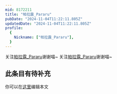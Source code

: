 ```yaml
---
mid: 8172211
title: "帕拉露_Pararu"
pubDate: "2024-11-04T11:22:11.805Z"
updatedDate: "2024-11-04T11:22:11.805Z"
profile:
  {
    Nickname: ["帕拉露_Pararu"],
  }
---
```


关注[帕拉露_Pararu](https://space.bilibili.com/8172211)谢谢喵~ 关注[帕拉露_Pararu](https://space.bilibili.com/8172211)谢谢喵~

## 此条目有待补充
你可以在[这里](https://github.com/Yuhanawa/VTuber.ICU/edit/master/src/content/v/帕拉露_Pararu/index.md)编辑本文
